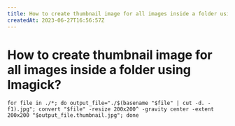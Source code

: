 ```yaml
---
title: How to create thumbnail image for all images inside a folder using Imagick?
createdAt: 2023-06-27T16:56:57Z
---
```


# How to create thumbnail image for all images inside a folder using Imagick?

```shell
for file in ./*; do output_file="./$(basename "$file" | cut -d. -f1).jpg"; convert "$file" -resize 200x200^ -gravity center -extent 200x200 "$output_file.thumbnail.jpg"; done
```